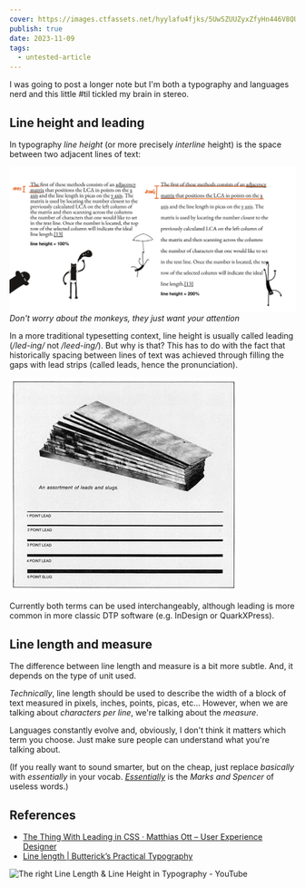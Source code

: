 ```yaml
---
cover: https://images.ctfassets.net/hyylafu4fjks/5UwSZUUZyxZfyHn446V8QU/16ed9ee1ca47a26b3aaba764723cf820/mean_monke.png
publish: true
date: 2023-11-09
tags:
  - untested-article
---
```

I was going to post a longer note but I'm both a typography and languages nerd and this little \#til tickled my brain in stereo.

## Line height and leading

In typography *line height* (or more precisely *interline* height) is the space between two adjacent lines of text:

![](leading-line-height.webp)
*Don't worry about the monkeys, they just want your attention*

In a more traditional typesetting context, line height is usually called leading (*/led-ing/* not */leed-ing/*). But why is that? This has to do with the fact that historically spacing between lines of text was achieved through filling the gaps with lead strips (called leads, hence the pronunciation). 

![](leads.webp)

Currently both terms can be used interchangeably, although leading is more common in more classic DTP software (e.g. InDesign or QuarkXPress).

## Line length and measure

The difference between line length and measure is a bit more subtle. And, it depends on the type of unit used.

*Technically*, line length should be used to describe the width of a block of text measured in pixels, inches, points, picas, etc... However, when we are talking about *characters per line*, we're talking about the *measure*.

Languages constantly evolve and, obviously, I don't think it matters which term you choose. Just make sure people can understand what you're talking about. 

(If you really want to sound smarter, but on the cheap, just replace *basically* with *essentially* in your vocab. *[Essentially](<../Essentially>)* is the *Marks and Spencer* of useless words.)

## References

- [The Thing With Leading in CSS · Matthias Ott – User Experience Designer](https://matthiasott.com/notes/the-thing-with-leading-in-css)
- [Line length | Butterick’s Practical Typography](https://practicaltypography.com/line-length.html)

![The right Line Length & Line Height in Typography - YouTube](https://youtu.be/6UC5ANh-wT0?t=143)

